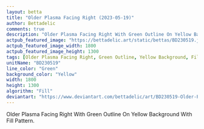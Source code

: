 ```yaml
---
layout: betta
title: "Older Plasma Facing Right (2023-05-19)"
author: Bettadelic
comments: true
description: "Older Plasma Facing Right With Green Outline On Yellow Background With Fill Pattern."
actpub_featured_image: "https://bettadelic.art/static/bettas/BD230519.jpg"
actpub_featured_image_width: 1800
actpub_featured_image_height: 1300
tags: [Older Plasma Facing Right, Green Outline, Yellow Background, Fill Pattern, May 2023]
unitName: "BD230519"
line_color: "Green"
background_color: "Yellow"
width: 1800
height: 1300
algorithm: "Fill"
deviantart: "https://www.deviantart.com/bettadelic/art/BD230519-Older-Plasma-Facing-Right-2023-05-19-963261094"
---
```


Older Plasma Facing Right With Green Outline On Yellow Background With Fill Pattern.
